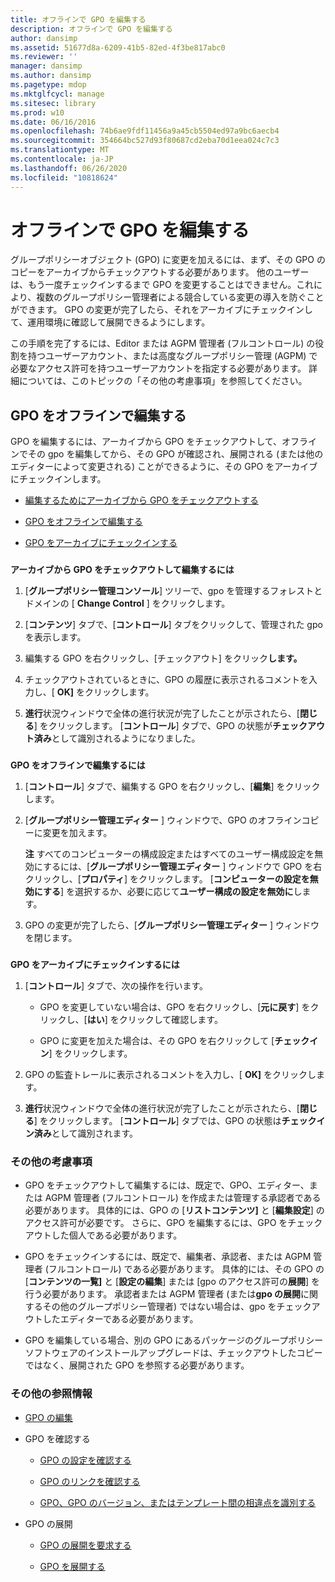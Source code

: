 ```yaml
---
title: オフラインで GPO を編集する
description: オフラインで GPO を編集する
author: dansimp
ms.assetid: 51677d8a-6209-41b5-82ed-4f3be817abc0
ms.reviewer: ''
manager: dansimp
ms.author: dansimp
ms.pagetype: mdop
ms.mktglfcycl: manage
ms.sitesec: library
ms.prod: w10
ms.date: 06/16/2016
ms.openlocfilehash: 74b6ae9fdf11456a9a45cb5504ed97a9bc6aecb4
ms.sourcegitcommit: 354664bc527d93f80687cd2eba70d1eea024c7c3
ms.translationtype: MT
ms.contentlocale: ja-JP
ms.lasthandoff: 06/26/2020
ms.locfileid: "10818624"
---
```

# オフラインで GPO を編集する


グループポリシーオブジェクト (GPO) に変更を加えるには、まず、その GPO のコピーをアーカイブからチェックアウトする必要があります。 他のユーザーは、もう一度チェックインするまで GPO を変更することはできません。これにより、複数のグループポリシー管理者による競合している変更の導入を防ぐことができます。 GPO の変更が完了したら、それをアーカイブにチェックインして、運用環境に確認して展開できるようにします。

この手順を完了するには、Editor または AGPM 管理者 (フルコントロール) の役割を持つユーザーアカウント、または高度なグループポリシー管理 (AGPM) で必要なアクセス許可を持つユーザーアカウントを指定する必要があります。 詳細については、このトピックの「その他の考慮事項」を参照してください。

## GPO をオフラインで編集する


GPO を編集するには、アーカイブから GPO をチェックアウトして、オフラインでその gpo を編集してから、その GPO が確認され、展開される (または他のエディターによって変更される) ことができるように、その GPO をアーカイブにチェックインします。

-   [編集するためにアーカイブから GPO をチェックアウトする](#bkmk-checkout)

-   [GPO をオフラインで編集する](#bkmk-edit)

-   [GPO をアーカイブにチェックインする](#bkmk-checkin)

### <a href="" id="bkmk-checkout"></a>

**アーカイブから GPO をチェックアウトして編集するには**

1.  [**グループポリシー管理コンソール**] ツリーで、gpo を管理するフォレストとドメインの [ **Change Control** ] をクリックします。

2.  [**コンテンツ**] タブで、[**コントロール**] タブをクリックして、管理された gpo を表示します。

3.  編集する GPO を右クリックし、[チェックアウト] をクリック**します。**

4.  チェックアウトされているときに、GPO の履歴に表示されるコメントを入力し、[ **OK]** をクリックします。

5.  **進行**状況ウィンドウで全体の進行状況が完了したことが示されたら、[**閉じる**] をクリックします。 [**コントロール**] タブで、GPO の状態が**チェックアウト済み**として識別されるようになりました。

### <a href="" id="bkmk-edit"></a>

**GPO をオフラインで編集するには**

1.  [**コントロール**] タブで、編集する GPO を右クリックし、[**編集**] をクリックします。

2.  [**グループポリシー管理エディター** ] ウィンドウで、GPO のオフラインコピーに変更を加えます。

    **注** すべてのコンピューターの構成設定またはすべてのユーザー構成設定を無効にするには、[**グループポリシー管理エディター** ] ウィンドウで GPO を右クリックし、[**プロパティ**] をクリックします。 [**コンピューターの設定を無効にする**] を選択するか、必要に応じて**ユーザー構成の設定を無効に**します。

     

3.  GPO の変更が完了したら、[**グループポリシー管理エディター** ] ウィンドウを閉じます。

### <a href="" id="bkmk-checkin"></a>

**GPO をアーカイブにチェックインするには**

1.  [**コントロール**] タブで、次の操作を行います。

    -   GPO を変更していない場合は、GPO を右クリックし、[**元に戻す**] をクリックし、[**はい**] をクリックして確認します。

    -   GPO に変更を加えた場合は、その GPO を右クリックして [**チェックイン**] をクリックします。

2.  GPO の監査トレールに表示されるコメントを入力し、[ **OK]** をクリックします。

3.  **進行**状況ウィンドウで全体の進行状況が完了したことが示されたら、[**閉じる**] をクリックします。 [**コントロール**] タブでは、GPO の状態は**チェックイン済み**として識別されます。

### その他の考慮事項

-   GPO をチェックアウトして編集するには、既定で、GPO、エディター、または AGPM 管理者 (フルコントロール) を作成または管理する承認者である必要があります。 具体的には、GPO の [**リストコンテンツ]** と [**編集設定**] のアクセス許可が必要です。 さらに、GPO を編集するには、GPO をチェックアウトした個人である必要があります。

-   GPO をチェックインするには、既定で、編集者、承認者、または AGPM 管理者 (フルコントロール) である必要があります。 具体的には、その GPO の [**コンテンツの一覧]** と [**設定の編集**] または [gpo のアクセス許可の**展開**] を行う必要があります。 承認者または AGPM 管理者 (または**gpo の展開**に関するその他のグループポリシー管理者) ではない場合は、gpo をチェックアウトしたエディターである必要があります。

-   GPO を編集している場合、別の GPO にあるパッケージのグループポリシーソフトウェアのインストールアップグレードは、チェックアウトしたコピーではなく、展開された GPO を参照する必要があります。

### その他の参照情報

-   [GPO の編集](editing-a-gpo-agpm30ops.md)

-   GPO を確認する

    -   [GPO の設定を確認する](review-gpo-settings-agpm30ops.md)

    -   [GPO のリンクを確認する](review-gpo-links-agpm30ops.md)

    -   [GPO、GPO のバージョン、またはテンプレート間の相違点を識別する](identify-differences-between-gpos-gpo-versions-or-templates-agpm30ops.md)

-   GPO の展開

    -   [GPO の展開を要求する](request-deployment-of-a-gpo-agpm30ops.md)

    -   [GPO を展開する](deploy-a-gpo-agpm30ops.md)

 

 





